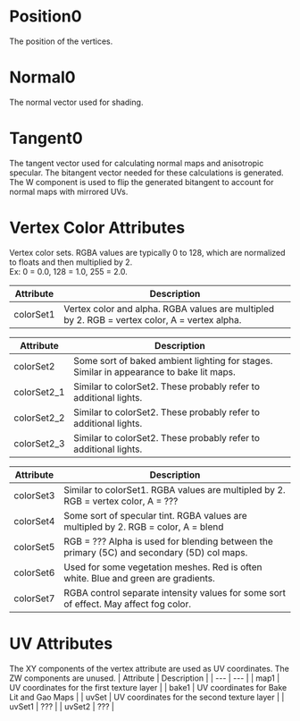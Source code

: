 # Position0
The position of the vertices.

# Normal0
The normal vector used for shading.  

# Tangent0
The tangent vector used for calculating normal maps and anisotropic specular. The bitangent vector needed for these calculations is generated.
The W component is used to flip the generated bitangent to account for normal maps with mirrored UVs. 

# Vertex Color Attributes
Vertex color sets. RGBA values are typically 0 to 128, which are normalized to floats and then multiplied by 2.  
Ex: 0 = 0.0, 128 = 1.0, 255 = 2.0.  

| Attribute | Description |
| --- | --- |
| colorSet1 | Vertex color and alpha. RGBA values are multipled by 2. RGB = vertex color, A = vertex alpha. |

| Attribute | Description |
| --- | --- |
| colorSet2 | Some sort of baked ambient lighting for stages. Similar in appearance to bake lit maps. |
| colorSet2_1 | Similar to colorSet2. These probably refer to additional lights. |
| colorSet2_2 | Similar to colorSet2. These probably refer to additional lights. |
| colorSet2_3 | Similar to colorSet2. These probably refer to additional lights. |

| Attribute | Description |
| --- | --- |
| colorSet3 | Similar to colorSet1. RGBA values are multipled by 2. RGB = vertex color, A = ???  |
| colorSet4 | Some sort of specular tint. RGBA values are multipled by 2. RGB = color, A = blend |
| colorSet5 | RGB = ??? Alpha is used for blending between the primary (5C) and secondary (5D) col maps.  |
| colorSet6 | Used for some vegetation meshes. Red is often white. Blue and green are gradients.  |
| colorSet7 | RGBA control separate intensity values for some sort of effect. May affect fog color. |

# UV Attributes
The XY components of the vertex attribute are used as UV coordinates. The ZW components are unused. 
| Attribute | Description |
| --- | --- |
| map1 | UV coordinates for the first texture layer |
| bake1 | UV coordinates for Bake Lit and Gao Maps | 
| uvSet | UV coordinates for the second texture layer | 
| uvSet1 | ??? |
| uvSet2 | ??? |
